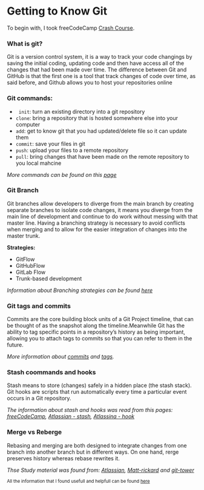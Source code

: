 # Getting to Know Git

To begin with, I took freeCodeCamp [Crash Course](https://youtu.be/RGOj5yH7evk). 

### What is git? 

Git is a version control system, it is a way to track your code changings by saving the initial coding, updating code and then have access all of the changes that had been made over time.
The difference between Git and GitHub is that the first one is a tool that track changes of code over time, as said before, and Github allows you to host your repositories online


### Git commands:

- ``` init```: turn an existing directory into a git repository
- ```clone```: bring a repository that is hosted somewhere else into your computer
- ```add```: get to know git that you had updated/delete file so it can update them
- ```commit```: save your files in git
- ```push```: upload your files to a remote repository
- ```pull```: bring changes that have been made on the remote repository to you local mahcine

*More commands can be found on this [page](https://training.github.com/downloads/github-git-cheat-sheet.pdf)*

### Git Branch

Git branches allow developers to diverge from the main branch by creating separate branches to isolate code changes, it means you diverge from the main line of development and continue to do work without messing with that master line. Having a branching strategy is necessary to avoid conflicts when merging and to allow for the easier integration of changes into the master trunk.

**Strategies:**
- GitFlow
- GitHubFlow
- GitLab Flow
- Trunk-based development

*Information about Branching strategies can be found [here](https://www.flagship.io/git-branching-strategies/)*

### Git tags and commits

Commits are the core building block units of a Git Project timeline, that can be thought of as the snapshot along the timeline.Meanwhile Git has the ability to tag specific points in a repository’s history as being important, allowing you to attach tags to commits so that you can refer to them in the future. 

*More information about [commits](https://www.atlassian.com/git/tutorials/saving-changes/git-commit#:~:text=Commits%20are%20the%20core%20building,at%20that%20point%20in%20time. 
) and [tags](https://git-scm.com/book/en/v2/Git-Basics-Tagging ).*

### Stash coommands and hooks

Stash means to store (changes) safely in a hidden place (the stash stack). Git hooks are scripts that run automatically every time a particular event occurs in a Git repository. 

*The information about stash and hooks was read from this pages: [freeCodeCamp]( https://www.freecodecamp.org/news/git-stash-commands/ ), [Atlassian - stash](https://www.atlassian.com/git/tutorials/saving-changes/git-stash), [Atlassina - hook](https://www.atlassian.com/git/tutorials/git-hooks )*

### Merge vs Reberge

Rebasing and merging are both designed to integrate changes from one branch into another branch but in different ways. On one hand, rerge preserves history whereas rebase rewrites it.

*Thse Study material was found from: [Atlassian](https://www.atlassian.com/git/tutorials/merging-vs-rebasing ), [Matt-rickard]( https://matt-rickard.com/squash-merge-or-rebase ) and [git-tower]( https://www.git-tower.com/learn/git/faq/git-squash)*

<sub>All the information that I found usefull and helpfull can be found [here](https://docs.google.com/document/d/1JkghbRDEKanaiZg2oTLlZaMN-Hyxu2ABhPuH6EOnFEg/edit?usp=sharing)</sub>

